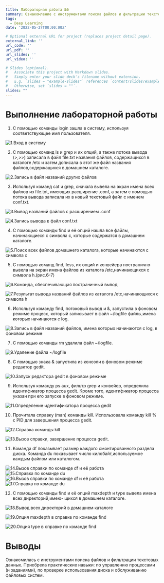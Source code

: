 ```yaml
---
title: Лабораторная работа №6
summary: Ознакомление с инструментами поиска файлов и фильтрации текстовых данных. Приобретение практических навыков по управлению процессами (и заданиями), по проверке использования диска и обслуживанию файловых систем.
tags:
  - Deep Learning
date: '2022-05-27T00:00:00Z'

# Optional external URL for project (replaces project detail page).
external_link: ''
url_code: ''
url_pdf: ''
url_slides: ''
url_video: ''

# Slides (optional).
#   Associate this project with Markdown slides.
#   Simply enter your slide deck's filename without extension.
#   E.g. `slides = "example-slides"` references `content/slides/example-slides.md`.
#   Otherwise, set `slides = ""`.
slides: ""
---
```


# Выполнение лабораторной работы

1. С помощью команды login зашла в систему, используя соответствующее имя пользователя.

![1.Вход в систему](image/oc1.jpg)

2. С помощью команд ls и grep и их опций, а также потока вывода (>,>>) записала в файл file.txt названия файлов, содержащихся в каталоге /etc и затем дописала в этот же файл названия файлов,содержащихся в домашнем каталоге.

![2.Запись в файл названий других файлов](image/oc2.jpg)

3. Используя команд cat и grep, сначала вывела на экран имена всех файлов из file.txt, имеющих расширение .conf, а затем с помощью потока вывода записала их в новый текстовый файл с именем conf.txt.

![3.Вывод названий файлов с расширением .conf](image/oc3.jpg)

![4.Запись вывода в файл conf.txt](image/oc4.jpg)

4. С помощью команды find и её опций нашла все файлы, начинающиеся с символа c, которые содержатся в домашнем каталоге.

![5.Поиск всех файлов домашнего каталога, которые начинаются с символа c](image/oc5.jpg)

5. С помощью команд find, less, их опций и конвейера постранично вывела на экран имена файлов из каталога /etc,начинающихся с символа h.(рис.6-7)

![6.Команда, обеспечивающая постраничный вывод](image/oc6.jpg)

![7.Результат вывода названий файлов из каталога /etc,начинающихся с символа h](image/oc7.jpg)

6. Используя команду find, потоковый вывод и &, запустила в фоновом режиме процесс, который записывает в файл ~/logfile файлы,имена которых начинаются с log.

![8.Запись в файл названий файлов, имена которых начинаются с log, в фоновом режиме](image/oc8.jpg)

7. С помощью команды rm удалила файл ~/logfile.

![9.Удаление файла ~/logfile](image/oc9.jpg)

8. С помощью знака & запустила из консоли в фоновом режиме редактор gedit.

![10.Запуск редактора gedit в фоновом режиме](image/oc10.jpg)

9. Используя команду ps aux, фильтр grep и конвейер, определила идентификатор процесса gedit. Кроме того, идентификатор процесса указан при его запуске в фоновом режиме.

![11.Определение идентификатора процесса gedit](image/oc11.jpg)

10. Прочитала справку (man) команды kill. Использовала команду kill % с PID для завершения процесса gedit.

![12.Справка команды kill](image/oc13.jpg)

![13.Вызов справки, завершение процесса gedit.](image/oc12.jpg)

11. Команда df показывает размер каждого смонтированного раздела диска. Команда du показывает число килобайт,используемое каждым файлом или каталогом.

![14.Вызов справки по команде df и её работа](image/oc14.jpg)
![15.Справка по команде du](image/oc15.jpg)
![16.Вызов справки по команде df и её работа](image/oc16.jpg)
![17.Справка по команде du](image/oc17.jpg)

12. С помощью команды find и её опций maxdepth и type вывела имена всех директорий,имею-
щихся в домашнем каталоге.

![18.Вывод всех директорий в домашнем каталоге](image/oc18.jpg)

![19.Опция maxdepth в справке по команде find](image/oc19.jpg)

![20.Опция type в справке по команде find](image/oc20.jpg)

# Выводы

Ознакомилась с инструментами поиска файлов и фильтрации текстовых данных.
Приобрела практические навыки: по управлению процессами (и заданиями), по
проверке использования диска и обслуживанию файловых систем.
